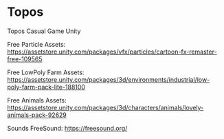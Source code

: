# Topos
 Topos Casual Game Unity
 
 Free Particle Assets: https://assetstore.unity.com/packages/vfx/particles/cartoon-fx-remaster-free-109565
 
 Free LowPoly Farm Assets: https://assetstore.unity.com/packages/3d/environments/industrial/low-poly-farm-pack-lite-188100
 
 Free Animals Assets: https://assetstore.unity.com/packages/3d/characters/animals/lovely-animals-pack-92629
 
 Sounds FreeSound: https://freesound.org/
 
 
